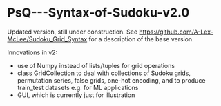 # PsQ---Syntax-of-Sudoku-v2.0
Updated version, still under construction. 
See https://github.com/A-Lex-McLee/Sudoku_Grid_Syntax for a description of the base version.


Innovations in v2:
* use of Numpy instead of lists/tuples for grid operations
* class GridCollection to deal with collections of Sudoku grids, permutation series, false grids, one-hot encoding, and to produce train_test datasets e.g. for ML applications
* GUI, which is currently just for illustration 

